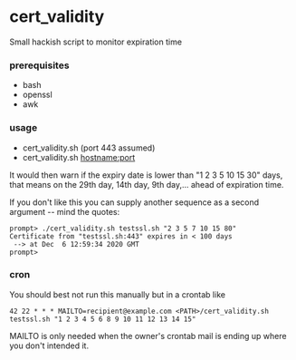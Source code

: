 # cert_validity
Small hackish script to monitor expiration time

### prerequisites
* bash
* openssl 
* awk

### usage

* cert_validity.sh <hostname> (port 443 assumed)
* cert_validity.sh <hostname:port>

It would then warn if the expiry date is lower than "1 2 3 5 10 15 30" days, that means on the 29th day, 14th day, 9th day,... ahead of expiration time.

If you don't like this you can supply another sequence as a second argument -- mind the quotes:

```
prompt> ./cert_validity.sh testssl.sh "2 3 5 7 10 15 80"
Certificate from "testssl.sh:443" expires in < 100 days
 --> at Dec  6 12:59:34 2020 GMT
prompt> 
```

### cron
You should best not run this manually but in a crontab like

```
42 22 * * * MAILTO=recipient@example.com <PATH>/cert_validity.sh testssl.sh "1 2 3 4 5 6 8 9 10 11 12 13 14 15"
```

MAILTO is only needed when the owner's crontab mail is ending up where you don't intended it.
